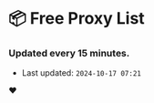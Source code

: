 # :package: Free Proxy List
### Updated every 15 minutes.

- Last updated: `2024-10-17 07:21`

:heart:
